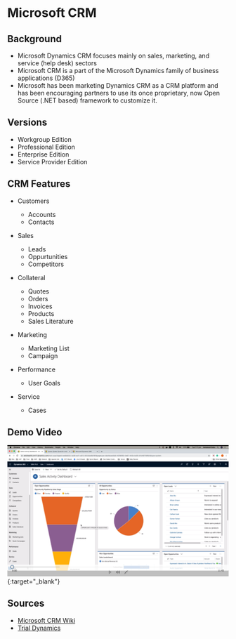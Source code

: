 # Microsoft CRM

## Background

- Microsoft Dynamics CRM focuses mainly on sales, marketing, and service (help desk) sectors
- Microsoft CRM is a part of the Microsoft Dynamics family of business applications (D365)
- Microsoft has been marketing Dynamics CRM as a CRM platform and has been encouraging partners to use its once proprietary, now Open Source (.NET based) framework to customize it. 

## Versions

- Workgroup Edition
- Professional Edition
- Enterprise Edition
- Service Provider Edition

## CRM Features

- Customers
  - Accounts
  - Contacts
  
- Sales
  - Leads
  - Oppurtunities
  - Competitors
  
- Collateral
  - Quotes
  - Orders
  - Invoices
  - Products
  - Sales Literature

- Marketing
  - Marketing List
  - Campaign
  
- Performance
  - User Goals
  
- Service
  - Cases
  
## Demo Video
[![Microsoft Dynamics 365 Demo](D365-Font-cover.png)](https://emisgroup.sharepoint.com/:v:/s/MicrosoftDynamics365/EQGWUsI9K1FGsH_uNwE4g5UB_q88YNllCRoMJSrs2gCCKQ?e=TgQcA5){:target="_blank"}


## Sources

- [Microsoft CRM Wiki](https://en.wikipedia.org/wiki/Microsoft_Dynamics_CRM)
- [Trial Dynamics](https://trials.dynamics.com/)
